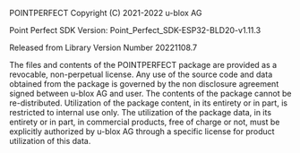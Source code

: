 POINTPERFECT Copyright (C) 2021-2022 u-blox AG

Point Perfect SDK Version: Point_Perfect_SDK-ESP32-BLD20-v1.11.3

Released from Library Version Number 20221108.7

  The files and contents of the POINTPERFECT package are provided as a revocable, 
  non-perpetual license. Any use of the source code and data obtained from the package is
  governed by the non disclosure agreement signed between u-blox AG and user. The 
  contents of the package cannot be re-distributed. Utilization of the package content,
  in its entirety or in part, is restricted to internal use only. The utilization of the
  package data, in its entirety or in part, in commercial products, free of charge or
  not, must be explicitly authorized by u-blox AG through a specific license for product
  utilization of this data. 

